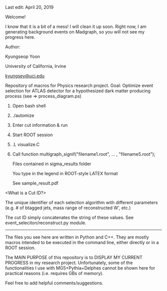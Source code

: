 Last edit: April 20, 2019

Welcome!

I know that it is a bit of a mess! I will clean it up soon. Right now, I am generating background events on Madgraph, so you will not see my progress here.

Author:

Kyungseop Yoon

University of California, Irvine

kyungsey@uci.edu

Repository of macros for Physics research project.
Goal: Optimize event selection for ATLAS detector for a hypothesized dark matter producing process (see => process_diagram.ps)

<Usage>
   
1) Open bash shell

2) ./automize

3) Enter cut information & run

4) Start ROOT session

5) .L visualize.C

6) Call function multigraph_signif("filename1.root", ... , "filename5.root");

   Files contained in sigma_results folder
   
   You type in the legend in ROOT-style LATEX format
   
   See sample_result.pdf
   

<What is a Cut ID?>

The unique identifier of each selection algorithm with different parameters (e.g. # of btagged jets, mass range of reconstructed W', etc.)

The cut ID simply concatenates the string of these values. See event_seleciton/reconstruct.py module.

--------------------------------------------
The files you see here are written in Python and C++. They are mostly macros intended to be executed in the command line, either directly or in a ROOT session.

The MAIN PURPOSE of this repository is to DISPLAY MY CURRENT PROGRESS in my research project. Unfortunately, some of the functionalities I use with MG5+Pythia+Delphes cannot be shown here for practical reasons (i.e. requires GBs of memory).

Feel free to add helpful comments/suggestions.
